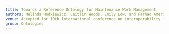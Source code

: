 ```yaml
---
title: Towards a Reference Ontology for Maintenance Work Management
authors: Melinda Hodkiewicz, Caitlin Woods, Emily Low, and Farhad Ameri
venue: Accepted for 10th International conference on interoperability for enterprise systms and applications. Rescheduled for Nov 17-20, Tarbes, France
group: Ontologies
---
```

